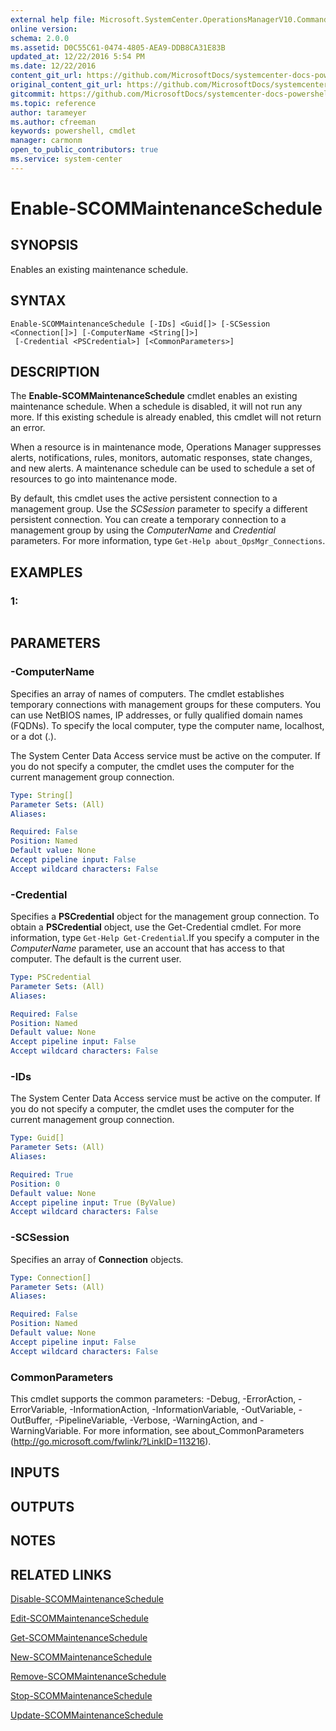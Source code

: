 ```yaml
---
external help file: Microsoft.SystemCenter.OperationsManagerV10.Commands.dll-Help.xml
online version: 
schema: 2.0.0
ms.assetid: D0C55C61-0474-4805-AEA9-DDB8CA31E83B
updated_at: 12/22/2016 5:54 PM
ms.date: 12/22/2016
content_git_url: https://github.com/MicrosoftDocs/systemcenter-docs-powershell/blob/live/systemcenter-cmdlets/SystemCenter2016/OperationsManager/vlatest/Enable-SCOMMaintenanceSchedule.md
original_content_git_url: https://github.com/MicrosoftDocs/systemcenter-docs-powershell/blob/live/systemcenter-cmdlets/SystemCenter2016/OperationsManager/vlatest/Enable-SCOMMaintenanceSchedule.md
gitcommit: https://github.com/MicrosoftDocs/systemcenter-docs-powershell/blob/17c3a51bd892aad46c731d9f381f0704b4815004/systemcenter-cmdlets/SystemCenter2016/OperationsManager/vlatest/Enable-SCOMMaintenanceSchedule.md
ms.topic: reference
author: tarameyer
ms.author: cfreeman
keywords: powershell, cmdlet
manager: carmonm
open_to_public_contributors: true
ms.service: system-center
---
```


# Enable-SCOMMaintenanceSchedule

## SYNOPSIS
Enables an existing maintenance schedule.

## SYNTAX

```
Enable-SCOMMaintenanceSchedule [-IDs] <Guid[]> [-SCSession <Connection[]>] [-ComputerName <String[]>]
 [-Credential <PSCredential>] [<CommonParameters>]
```

## DESCRIPTION
The **Enable-SCOMMaintenanceSchedule** cmdlet enables an existing maintenance schedule.
When a schedule is disabled, it will not run any more.
If this existing schedule is already enabled, this cmdlet will not return an error.

When a resource is in maintenance mode, Operations Manager suppresses alerts, notifications, rules, monitors, automatic responses, state changes, and new alerts.
A maintenance schedule can be used to schedule a set of resources to go into maintenance mode.

By default, this cmdlet uses the active persistent connection to a management group.
Use the *SCSession* parameter to specify a different persistent connection.
You can create a temporary connection to a management group by using the *ComputerName* and *Credential* parameters.
For more information, type `Get-Help about_OpsMgr_Connections`.

## EXAMPLES

### 1:
```

```

## PARAMETERS

### -ComputerName
Specifies an array of names of computers.
The cmdlet establishes temporary connections with management groups for these computers.
You can use NetBIOS names, IP addresses, or fully qualified domain names (FQDNs).
To specify the local computer, type the computer name, localhost, or a dot (.).

The System Center Data Access service must be active on the computer.
If you do not specify a computer, the cmdlet uses the computer for the current management group connection.

```yaml
Type: String[]
Parameter Sets: (All)
Aliases: 

Required: False
Position: Named
Default value: None
Accept pipeline input: False
Accept wildcard characters: False
```

### -Credential
Specifies a **PSCredential** object for the management group connection.
To obtain a **PSCredential** object, use the Get-Credential cmdlet.
For more information, type `Get-Help Get-Credential`.If you specify a computer in the *ComputerName* parameter, use an account that has access to that computer.
The default is the current user.

```yaml
Type: PSCredential
Parameter Sets: (All)
Aliases: 

Required: False
Position: Named
Default value: None
Accept pipeline input: False
Accept wildcard characters: False
```

### -IDs
The System Center Data Access service must be active on the computer.
If you do not specify a computer, the cmdlet uses the computer for the current management group connection.

```yaml
Type: Guid[]
Parameter Sets: (All)
Aliases: 

Required: True
Position: 0
Default value: None
Accept pipeline input: True (ByValue)
Accept wildcard characters: False
```

### -SCSession
Specifies an array of **Connection** objects.

```yaml
Type: Connection[]
Parameter Sets: (All)
Aliases: 

Required: False
Position: Named
Default value: None
Accept pipeline input: False
Accept wildcard characters: False
```

### CommonParameters
This cmdlet supports the common parameters: -Debug, -ErrorAction, -ErrorVariable, -InformationAction, -InformationVariable, -OutVariable, -OutBuffer, -PipelineVariable, -Verbose, -WarningAction, and -WarningVariable. For more information, see about_CommonParameters (http://go.microsoft.com/fwlink/?LinkID=113216).

## INPUTS

## OUTPUTS

## NOTES

## RELATED LINKS

[Disable-SCOMMaintenanceSchedule](xref:SystemCenter2016/OperationsManager/vlatest/Disable-SCOMMaintenanceSchedule.md)

[Edit-SCOMMaintenanceSchedule](xref:SystemCenter2016/OperationsManager/vlatest/Edit-SCOMMaintenanceSchedule.md)

[Get-SCOMMaintenanceSchedule](xref:SystemCenter2016/OperationsManager/vlatest/Get-SCOMMaintenanceSchedule.md)

[New-SCOMMaintenanceSchedule](xref:SystemCenter2016/OperationsManager/vlatest/New-SCOMMaintenanceSchedule.md)

[Remove-SCOMMaintenanceSchedule](xref:SystemCenter2016/OperationsManager/vlatest/Remove-SCOMMaintenanceSchedule.md)

[Stop-SCOMMaintenanceSchedule](xref:SystemCenter2016/OperationsManager/vlatest/Stop-SCOMMaintenanceSchedule.md)

[Update-SCOMMaintenanceSchedule](xref:SystemCenter2016/OperationsManager/vlatest/Update-SCOMMaintenanceSchedule.md)

